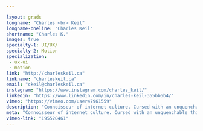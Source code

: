 ```yaml
---

layout: grads
longname: "Charles <br> Keil"
longname-oneline: "Charles Keil"
shortname: "Charles K."
images: true
specialty-1: UI/UX/
specialty-2: Motion
specialization:
 - ux-ui
 - motion
link: "http://charleskeil.ca"
linkname: "charleskeil.ca"
email: "ckeil@charleskeil.ca"
instagram: "https://www.instagram.com/charles_keil/"
linkedin: "https://www.linkedin.com/in/charles-keil-355bb6b4/"
vimeo: "https://vimeo.com/user47961559"
description: "Connoisseur of internet culture. Cursed with an unquenchable thirst to obtain new skills (especially in After Effects). I have a passion for making things and an even greater passion for making things move."
meta: "Connoisseur of internet culture. Cursed with an unquenchable thirst to obtain new skills (especially in After Effects). I have a passion for making things and an even greater passion for making things move."
vimeo-link: "195520461"
---
```

